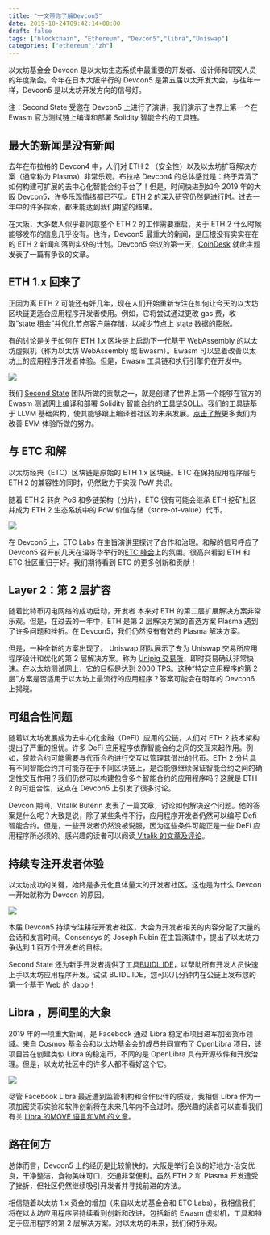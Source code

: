 ```yaml
---
title: "一文带你了解Devcon5"
date: 2019-10-24T09:42:14+08:00
draft: false
tags: ["blockchain", "Ethereum", "Devcon5","libra","Uniswap"]
categories: ["ethereum","zh"]
---
```


以太坊基金会 Devcon 是以太坊生态系统中最重要的开发者、设计师和研究人员的年度聚会。今年在日本大阪举行的 Devcon5 是第五届以太开发大会，与往年一样，Devcon5 是以太坊开发方向的信号灯。

注：Second State 受邀在 Devcon5 上进行了演讲，我们演示了世界上第一个在 Ewasm 官方测试链上编译和部署 Solidity 智能合约的工具链。

## 最大的新闻是没有新闻

去年在布拉格的 Devcon4 中，人们对 ETH 2 （安全性）以及以太坊扩容解决方案（通常称为 Plasma）非常乐观。布拉格 Devcon4 的总体感觉是：终于弄清了如何构建可扩展的去中心化智能合约平台了！但是，时间快进到如今 2019 年的大阪 Devcon5，许多乐观情绪都已不见。ETH 2 的深入研究仍然是进行时。过去一年中的许多探索，都未能达到我们期望的结果。

在大阪，大多数人似乎都同意整个 ETH 2 的工作需要重启，关于 ETH 2 什么时候能够发布的信息几乎没有。也许，Devcon5 最重大的新闻，是压根没有实实在在的 ETH 2 新闻和落到实处的计划。Devcon5 会议的第一天，[CoinDesk](https://www.coindesk.com/scam-or-iteration-at-devcon-ethereum-diehards-still-believe-in-2-0) 就此主题发表了一篇有争议的文章。

## ETH 1.x 回来了

正因为离 ETH 2 可能还有好几年，现在人们开始重新专注在如何让今天的以太坊区块链更适合应用程序开发者使用。例如，它将尝试通过更改 gas 费，收取“state 租金”并优化节点客户端存储，以减少节点上 state 数据的膨胀。

有的讨论是关于如何在 ETH 1.x 区块链上启动下一代基于 WebAssembly 的以太坊虚拟机（称为以太坊 WebAssembly 或 Ewasm）。Ewasm 可以显着改善以太坊上的应用程序开发者体验。但是，Ewasm 工具链和执行引擎仍在开发中。

![](/images/20191024-devcon5-racap-01.png)

我们 [Second State](https://www.secondstate.io/) 团队所做的贡献之一，就是创建了世界上第一个能够在官方的 Ewasm 测试网上编译和部署 Solidity 智能合约的[工具链SOLL](https://github.com/second-state/soll)。我们的工具链基于 LLVM 基础架构，使其能够跟上编译器社区的未来发展。[点击了解](https://blog.secondstate.io/post/20191014-secondstate-at-devcon5-zh/)更多我们为改善 EVM 体验所做的努力。

## 与 ETC 和解

以太坊经典（ETC）区块链是原始的 ETH 1.x 区块链。ETC 在保持应用程序层与 ETH 2 的兼容性的同时，仍然致力于实现 PoW 共识。

随着 ETH 2 转向 PoS 和多链架构（分片），ETC 很有可能会继承 ETH 挖矿社区并成为 ETH 2 生态系统中的 PoW 价值存储（store-of-value）代币。

![](/images/20191024-devcon5-racap-02.png)

在 Devcon5 上，ETC Labs 在主旨演讲里探讨了合作和治理。和解的信号呼应了 Devcon5 召开前几天在温哥华举行的[ETC 峰会](https://blog.secondstate.io/post/20191006-etc-summit-recap-zh/)上的氛围。很高兴看到 ETH 和 ETC 社区重归于好。我们期待看到 ETC 的更多创新和贡献！

## Layer 2：第 2 层扩容

随着比特币闪电网络的成功启动，开发者 本来对 ETH 的第二层扩展解决方案非常乐观。但是，在过去的一年中，ETH 是第 2 层解决方案的首选方案 Plasma 遇到了许多问题和挫折。在 Devcon5，我们仍然没有有效的 Plasma 解决方案。

但是，一种全新的方案出现了。 Uniswap 团队展示了专为 Uniswap 交易所应用程序设计和优化的第 2 层解决方案。称为 [Unipig 交易所](https://unipig.exchange/welcome)，即时交易确认非常快速。在以太坊测试网上，它的目标是达到 2000 TPS。这种“特定应用程序的第 2 层”方案是否适用于以太坊上最流行的应用程序？答案可能会在明年的 Devcon6 上揭晓。

## 可组合性问题

随着以太坊发展成为去中心化金融（DeFi）应用的公链，人们对 ETH 2 技术架构提出了严重的担忧。许多 DeFi 应用程序依靠智能合约之间的交互来起作用。例如，贷款合约可能需要与代币合约进行交互以管理其借出的代币。ETH 2 分片具有不同智能合约并可能存在于不同区块链上，是否能够继续保证智能合约之间的确定性交互作用？我们仍然可以构建包含多个智能合约的应用程序吗？这就是 ETH 2 的可组合性，这点在 Devcon5 上引发了很多讨论。

Devcon 期间，Vitalik Buterin 发表了一篇文章，讨论如何解决这个问题。他的答案是什么呢？大致是说，除了某些条件不行，应用程序开发者仍然可以编写 Defi 智能合约。但是，一些开发者仍然没被说服，因为这些条件可能正是一些 DeFi 应用程序所必须的。感兴趣的读者可以阅读[ Vitalik 的文章及评论](https://ethresear.ch/t/cross-shard-defi-composability/6268)。

## 持续专注开发者体验

以太坊成功的关键，始终是多元化且体量大的开发者社区。这也是为什么 Devcon 一开始就称为 Devcon 的原因。

![](/images/20191024-devcon5-racap-03.png)

本届 Devcon5 持续专注耕耘开发者社区，大会为开发者相关的内容分配了大量的会话和发言时间。Consensys 的 Joseph Rubin 在主旨演讲中，提出了以太坊力争达到 1 百万个开发者的目标。

Second State 还为新手开发者提供了工具[BUIDL IDE](https://www.secondstate.io/buidl)，以帮助所有开发人员快速上手以太坊应用程序开发。试试 BUIDL IDE，您可以几分钟内在公链上发布您的第一个基于 Web 的 dapp！

## Libra ，房间里的大象

2019 年的一项重大新闻，是 Facebook 通过 Libra 稳定币项目进军加密货币领域。来自 Cosmos 基金会和以太坊基金会的成员共同宣布了 OpenLibra 项目，该项目旨在创建类似 Libra 的稳定币，不同的是 OpenLibra 具有开源软件和开放治理。但是，以太坊社区中的许多人都不看好这个它。

![](/images/20191024-devcon5-racap-04.png)

尽管 Facebook Libra 最近遭到监管机构和合作伙伴的质疑，我相信 Libra 作为一项加密货币实验和软件创新将在未来几年内不会过时。感兴趣的读者可以查看我们有关 [Libra 的MOVE 语言和VM 的文章](https://blog.secondstate.io/tags/libra/)。

## 路在何方

总体而言，Devcon5 上的经历是比较愉快的。大阪是举行会议的好地方-治安优良，干净整洁，食物美味可口，交通非常便利。虽然 ETH 2 和 Plasma 开发遭受了挫折，但社区仍然继续吸引开发者并寻找前进的方法。

相信随着以太坊 1.x 资金的增加（来自以太坊基金会和 ETC Labs），我相信我们将在以太坊应用程序层持续看到创新和改进，包括新的 Ewasm 虚拟机，工具和特定于应用程序的第 2 层解决方案。对以太坊的未来，我们保持乐观。





